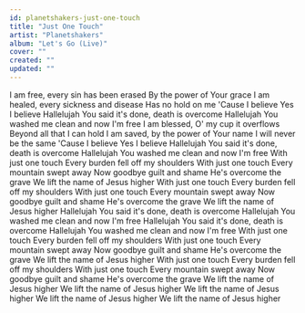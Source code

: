 ```yaml
---
id: planetshakers-just-one-touch
title: "Just One Touch"
artist: "Planetshakers"
album: "Let's Go (Live)"
cover: ""
created: ""
updated: ""
---
```


I am free, every sin has been erased
By the power of Your grace
I am healed, every sickness and disease
Has no hold on me
'Cause I believe
Yes I believe
Hallelujah
You said it's done, death is overcome
Hallelujah
You washed me clean and now I'm free
I am blessed, O' my cup it overflows
Beyond all that I can hold
I am saved, by the power of Your name
I will never be the same
'Cause I believe
Yes I believe
Hallelujah
You said it's done, death is overcome
Hallelujah
You washed me clean and now I'm free
With just one touch
Every burden fell off my shoulders
With just one touch
Every mountain swept away
Now goodbye guilt and shame
He's overcome the grave
We lift the name of Jesus higher
With just one touch
Every burden fell off my shoulders
With just one touch
Every mountain swept away
Now goodbye guilt and shame
He's overcome the grave
We lift the name of Jesus higher
Hallelujah
You said it's done, death is overcome
Hallelujah
You washed me clean and now I'm free
Hallelujah
You said it's done, death is overcome
Hallelujah
You washed me clean and now I'm free
With just one touch
Every burden fell off my shoulders
With just one touch
Every mountain swept away
Now goodbye guilt and shame
He's overcome the grave
We lift the name of Jesus higher
With just one touch
Every burden fell off my shoulders
With just one touch
Every mountain swept away
Now goodbye guilt and shame
He's overcome the grave
We lift the name of Jesus higher
We lift the name of Jesus higher
We lift the name of Jesus higher
We lift the name of Jesus higher
We lift the name of Jesus higher